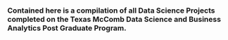 ### Contained here is a compilation of all Data Science Projects completed on the Texas McComb Data Science and Business Analytics Post Graduate Program.
